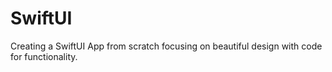 # SwiftUI
Creating a SwiftUI App from scratch focusing on beautiful design with code for functionality.

